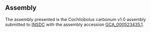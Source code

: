 

Assembly
--------

The assembly presented is the Cochliobolus carbonum v1.0 assembly
submitted to [INSDC](http://www.insdc.org) with the assembly accession
[GCA\_000523435.1](http://www.ebi.ac.uk/ena/data/view/GCA_000523435.1).
